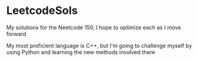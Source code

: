 # LeetcodeSols


My solutions for the Neetcode 150, I hope to optimize each as I move forward


My most proficient language is C++, but I'm going to challenge myself by using Python and learning the new methods involved there
